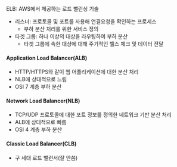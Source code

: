 ELB: AWS에서 제공하는 로드 밸런싱 기술
- 리스너: 프로토콜 및 포트를 사용해 연결요청을 확인하는 프로세스
	- 부하 분산 처리를 위한 서비스 정의
- 타겟 그룹: 하나 이상의 대상을 라우팅하여 부하 분산
	- 타겟 그룹에 속한 대상에 대해 주기적인 헬스 체크 및 데이터 전달

#### Application Load Balancer(ALB)
- HTTP/HTTPS와 같이 웹 어플리케이션에 대한 분산 처리
- NLB에 상대적으로 느림
- OSI 7 계층 부하 분산

#### Network Load Balancer(NLB)
- TCP/UDP 프로토콜에 대한 포트 정보를 정의한 네트워크 기반 분산 처리
- ALB에 상대적으로 빠름
- OSI 4 계층 부하 분산
#### Classic Load Balancer(CLB)
- 구 세대 로드 밸런서(잘 안씀)
	
